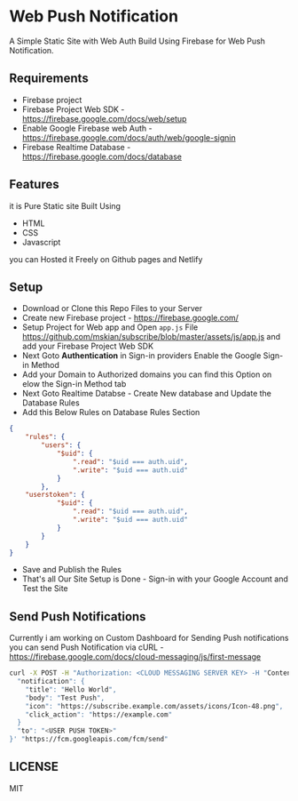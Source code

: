 # Web Push Notification

A Simple Static Site with Web Auth Build Using Firebase for Web Push Notification.

## Requirements

- Firebase project
- Firebase Project Web SDK - <https://firebase.google.com/docs/web/setup>
- Enable Google Firebase web Auth - <https://firebase.google.com/docs/auth/web/google-signin>
- Firebase Realtime Database - <https://firebase.google.com/docs/database>

## Features

it is Pure Static site Built Using

- HTML
- CSS
- Javascript

you can Hosted it Freely on Github pages and Netlify

## Setup

- Download or Clone this Repo Files to your Server
- Create new Firebase project - <https://firebase.google.com/>
- Setup Project for Web app and Open `app.js` File <https://github.com/mskian/subscribe/blob/master/assets/js/app.js> and add your Firebase Project Web SDK
- Next Goto **Authentication** in Sign-in providers Enable the Google Sign-in Method
- Add your Domain to Authorized domains you can find this Option on elow the Sign-in Method tab
- Next Goto Realtime Databse - Create New database and Update the Database Rules
- Add this Below Rules on Database Rules Section

```json
{
	"rules": {
		"users": {
			"$uid": {
				".read": "$uid === auth.uid",
				".write": "$uid === auth.uid"
			}
		},
    "userstoken": {
			"$uid": {
				".read": "$uid === auth.uid",
				".write": "$uid === auth.uid"
			}
		}
	}
}
```

- Save and Publish the Rules
- That's all Our Site Setup is Done - Sign-in with your Google Account and Test the Site

## Send Push Notifications

Currently i am working on Custom Dashboard for Sending Push notifications
you can send Push Notification via cURL - <https://firebase.google.com/docs/cloud-messaging/js/first-message>

```sh
curl -X POST -H "Authorization: <CLOUD MESSAGING SERVER KEY> -H "Content-Type: application/json" -d '{
  "notification": {
    "title": "Hello World",
    "body": "Test Push",
    "icon": "https://subscribe.example.com/assets/icons/Icon-48.png",
    "click_action": "https://example.com"
  }
  "to": "<USER PUSH TOKEN>"
}' "https://fcm.googleapis.com/fcm/send"
```

## LICENSE

MIT
